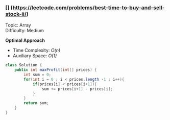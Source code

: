 ### [] (https://leetcode.com/problems/best-time-to-buy-and-sell-stock-ii/)

Topic: Array  
Difficulty:  Medium

**Optimal Approach**

- Time Complexity: *O(n)*
- Auxiliary Space: *O(1)*

```java
class Solution {
    public int maxProfit(int[] prices) {
        int sum = 0;
        for(int i = 0 ; i < prices.length -1 ; i++){
            if(prices[i] < prices[i+1]){
                sum += prices[i+1] - prices[i];
            }
        }
        return sum;
    }
}
```
